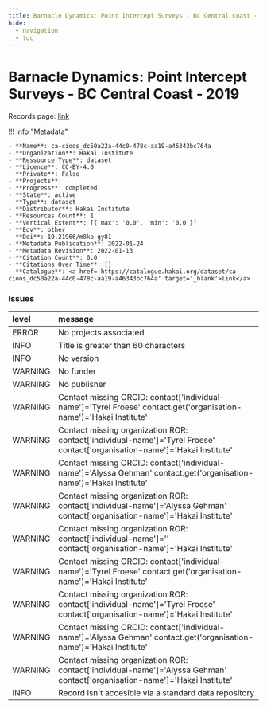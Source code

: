 ```yaml
---
title: Barnacle Dynamics: Point Intercept Surveys - BC Central Coast - 2019
hide:
  - navigation
  - toc
---
```


# Barnacle Dynamics: Point Intercept Surveys - BC Central Coast - 2019

Records page: <a href='https://catalogue.hakai.org/dataset/ca-cioos_dc50a22a-44c0-478c-aa19-a46343bc764a' target='_blank'>link</a>

<div id='map'></div>

!!! info "Metadata"
    
    - **Name**: ca-cioos_dc50a22a-44c0-478c-aa19-a46343bc764a 
    - **Organization**: Hakai Institute 
    - **Ressource Type**: dataset 
    - **Licence**: CC-BY-4.0 
    - **Private**: False 
    - **Projects**:  
    - **Progress**: completed 
    - **State**: active 
    - **Type**: dataset 
    - **Distributor**: Hakai Institute 
    - **Resources Count**: 1 
    - **Vertical Extent**: [{'max': '0.0', 'min': '0.0'}] 
    - **Eov**: other 
    - **Doi**: 10.21966/m8kp-gy81 
    - **Metadata Publication**: 2022-01-24 
    - **Metadata Revision**: 2022-01-13 
    - **Citation Count**: 0.0 
    - **Citations Over Time**: [] 
    - **Catalogue**: <a href='https://catalogue.hakai.org/dataset/ca-cioos_dc50a22a-44c0-478c-aa19-a46343bc764a' target='_blank'>link</a> 

### Issues

| level   | message                                                                                                                      |
|:--------|:-----------------------------------------------------------------------------------------------------------------------------|
| ERROR   | No projects associated                                                                                                       |
| INFO    | Title is greater than 60 characters                                                                                          |
| INFO    | No version                                                                                                                   |
| WARNING | No funder                                                                                                                    |
| WARNING | No publisher                                                                                                                 |
| WARNING | Contact missing ORCID: contact['individual-name']='Tyrel Froese' contact.get('organisation-name')='Hakai Institute'          |
| WARNING | Contact missing organization ROR:  contact['individual-name']='Tyrel Froese' contact['organisation-name']='Hakai Institute'  |
| WARNING | Contact missing ORCID: contact['individual-name']='Alyssa Gehman' contact.get('organisation-name')='Hakai Institute'         |
| WARNING | Contact missing organization ROR:  contact['individual-name']='Alyssa Gehman' contact['organisation-name']='Hakai Institute' |
| WARNING | Contact missing organization ROR:  contact['individual-name']='' contact['organisation-name']='Hakai Institute'              |
| WARNING | Contact missing ORCID: contact['individual-name']='Tyrel Froese' contact.get('organisation-name')='Hakai Institute'          |
| WARNING | Contact missing organization ROR:  contact['individual-name']='Tyrel Froese' contact['organisation-name']='Hakai Institute'  |
| WARNING | Contact missing ORCID: contact['individual-name']='Alyssa Gehman' contact.get('organisation-name')='Hakai Institute'         |
| WARNING | Contact missing organization ROR:  contact['individual-name']='Alyssa Gehman' contact['organisation-name']='Hakai Institute' |
| INFO    | Record isn't accesible via a standard data repository                                                                        |

<script>
   document.addEventListener("DOMContentLoaded", function() {
    var map = L.map('map').setView([51.505, -125.09], 5);
    L.tileLayer('https://tile.openstreetmap.org/{z}/{x}/{y}.png', {
        maxZoom: 19,
        attribution: '&copy; <a href="http://www.openstreetmap.org/copyright">OpenStreetMap</a>'
    }).addTo(map);
    var geojsonFeature = {
        "type": "Feature",
        "properties": {
            "name" : "Barnacle Dynamics: Point Intercept Surveys - BC Central Coast - 2019"
        },
        "geometry": {'type': 'Polygon', 'coordinates': [[[-128.1518199, 51.64582999], [-128.12195082, 51.64582999], [-128.12195082, 51.66861942], [-128.1518199, 51.66861942], [-128.1518199, 51.64582999]]]}
    }
    L.geoJSON(geojsonFeature).addTo(map);
   })
</script>